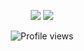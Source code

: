 <!--
**strtab/strtab** is a ✨ _special_ ✨ repository because its `README.md` (this file) appears on your GitHub profile.

Here are some ideas to get you started:

- 🔭 I’m currently working on ...
- 🌱 I’m currently learning ...
- 👯 I’m looking to collaborate on ...
- 🤔 I’m looking for help with ...
- 💬 Ask me about ...
- 📫 How to reach me: ...
- 😄 Pronouns: ...
- ⚡ Fun fact: ...
-->

  <p align="center"  href="">
        <img src="https://github-readme-stats.vercel.app/api?username=strtab&theme=dark&show_icons=true&hide_border=true&count_private=true&bg_color=0d1117"/>
        <img src="https://github-readme-stats.vercel.app/api/top-langs/?username=strtab&theme=dark&show_icons=true&hide_border=true&bg_color=0d1117"/>
        <p align="center"><img src="https://komarev.com/ghpvc/?username=strtab&label=PROFILE+VIEWS&style=for-the-badge&color=lightgrey" alt="Profile views"/></p>
  </p>
  
